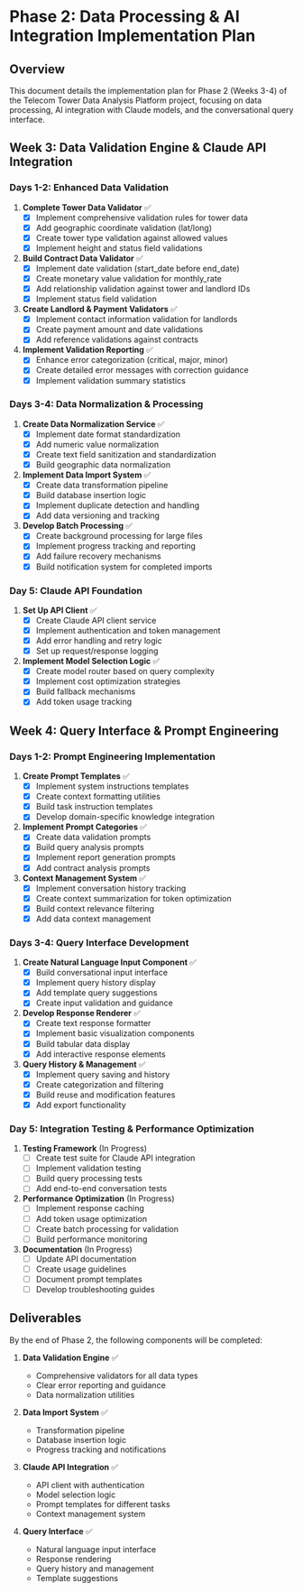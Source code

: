 # Phase 2: Data Processing & AI Integration Implementation Plan

## Overview
This document details the implementation plan for Phase 2 (Weeks 3-4) of the Telecom Tower Data Analysis Platform project, focusing on data processing, AI integration with Claude models, and the conversational query interface.

## Week 3: Data Validation Engine & Claude API Integration

### Days 1-2: Enhanced Data Validation
1. **Complete Tower Data Validator** ✅
   - [x] Implement comprehensive validation rules for tower data
   - [x] Add geographic coordinate validation (lat/long)
   - [x] Create tower type validation against allowed values
   - [x] Implement height and status field validations

2. **Build Contract Data Validator** ✅
   - [x] Implement date validation (start_date before end_date)
   - [x] Create monetary value validation for monthly_rate
   - [x] Add relationship validation against tower and landlord IDs
   - [x] Implement status field validation

3. **Create Landlord & Payment Validators** ✅
   - [x] Implement contact information validation for landlords
   - [x] Create payment amount and date validations
   - [x] Add reference validations against contracts

4. **Implement Validation Reporting** ✅
   - [x] Enhance error categorization (critical, major, minor)
   - [x] Create detailed error messages with correction guidance
   - [x] Implement validation summary statistics

### Days 3-4: Data Normalization & Processing
1. **Create Data Normalization Service** ✅
   - [x] Implement date format standardization
   - [x] Add numeric value normalization
   - [x] Create text field sanitization and standardization
   - [x] Build geographic data normalization

2. **Implement Data Import System** ✅
   - [x] Create data transformation pipeline
   - [x] Build database insertion logic
   - [x] Implement duplicate detection and handling
   - [x] Add data versioning and tracking

3. **Develop Batch Processing** ✅
   - [x] Create background processing for large files
   - [x] Implement progress tracking and reporting
   - [x] Add failure recovery mechanisms
   - [x] Build notification system for completed imports

### Day 5: Claude API Foundation
1. **Set Up API Client** ✅
   - [x] Create Claude API client service
   - [x] Implement authentication and token management
   - [x] Add error handling and retry logic
   - [x] Set up request/response logging

2. **Implement Model Selection Logic** ✅
   - [x] Create model router based on query complexity
   - [x] Implement cost optimization strategies
   - [x] Build fallback mechanisms
   - [x] Add token usage tracking

## Week 4: Query Interface & Prompt Engineering

### Days 1-2: Prompt Engineering Implementation
1. **Create Prompt Templates** ✅
   - [x] Implement system instructions templates
   - [x] Create context formatting utilities
   - [x] Build task instruction templates
   - [x] Develop domain-specific knowledge integration

2. **Implement Prompt Categories** ✅
   - [x] Create data validation prompts
   - [x] Build query analysis prompts
   - [x] Implement report generation prompts
   - [x] Add contract analysis prompts

3. **Context Management System** ✅
   - [x] Implement conversation history tracking
   - [x] Create context summarization for token optimization
   - [x] Build context relevance filtering
   - [x] Add data context management

### Days 3-4: Query Interface Development
1. **Create Natural Language Input Component** ✅
   - [x] Build conversational input interface
   - [x] Implement query history display
   - [x] Add template query suggestions
   - [x] Create input validation and guidance

2. **Develop Response Renderer** ✅
   - [x] Create text response formatter
   - [x] Implement basic visualization components
   - [x] Build tabular data display
   - [x] Add interactive response elements

3. **Query History & Management** ✅
   - [x] Implement query saving and history
   - [x] Create categorization and filtering
   - [x] Build reuse and modification features
   - [x] Add export functionality

### Day 5: Integration Testing & Performance Optimization
1. **Testing Framework** (In Progress)
   - [ ] Create test suite for Claude API integration
   - [ ] Implement validation testing
   - [ ] Build query processing tests
   - [ ] Add end-to-end conversation tests

2. **Performance Optimization** (In Progress)
   - [ ] Implement response caching
   - [ ] Add token usage optimization
   - [ ] Create batch processing for validation
   - [ ] Build performance monitoring

3. **Documentation** (In Progress)
   - [ ] Update API documentation
   - [ ] Create usage guidelines
   - [ ] Document prompt templates
   - [ ] Develop troubleshooting guides

## Deliverables

By the end of Phase 2, the following components will be completed:

1. **Data Validation Engine** ✅
   - Comprehensive validators for all data types
   - Clear error reporting and guidance
   - Data normalization utilities

2. **Data Import System** ✅
   - Transformation pipeline
   - Database insertion logic
   - Progress tracking and notifications

3. **Claude API Integration** ✅
   - API client with authentication
   - Model selection logic
   - Prompt templates for different tasks
   - Context management system

4. **Query Interface** ✅
   - Natural language input interface
   - Response rendering
   - Query history and management
   - Template suggestions